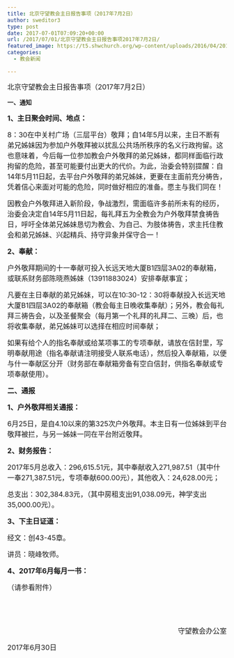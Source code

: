 ```yaml
---
title: 北京守望教会主日报告事项（2017年7月2日）
author: sweditor3
type: post
date: 2017-07-01T07:09:20+00:00
url: /2017/07/01/北京守望教会主日报告事项2017年7月2日/
featured_image: https://t5.shwchurch.org/wp-content/uploads/2016/04/20160417-400x288.jpg
categories:
  - 教会新闻

---
```

<span style="font-size: 12pt;">北京守望教会主日报告事项（2017年7月2日）</span><span style="font-size: 12pt;"><br /> </span><!--more-->

**一、通知**

<span style="font-size: 12pt;"><strong>1、主日聚会时间、地点：</strong></span>

<span style="font-size: 12pt;">8：30在中关村广场（三层平台）敬拜；自14年5月以来，主日不断有弟兄姊妹因为参加户外敬拜被以扰乱公共场所秩序的名义行政拘留。这也意味着，今后每一位参加教会户外敬拜的弟兄姊妹，都同样面临行政拘留的危险，甚至可能要付出更大的代价。为此，治委会特别提醒：自14年5月11日起，去平台户外敬拜的弟兄姊妹，更要在主面前充分祷告，凭着信心来面对可能的危险，同时做好相应的准备。愿主与我们同在！</span>

<span style="font-size: 12pt;">因教会户外敬拜进入新阶段，争战激烈，需面临许多前所未有的经历，治委会决定自14年5月11日起，每礼拜五为全教会为户外敬拜禁食祷告日，呼吁全体弟兄姊妹恳切为教会、为自己、为肢体祷告，求主托住教会和弟兄姊妹、兴起精兵、持守异象并保守合一！</span>

<span style="font-size: 12pt;"><strong>2、奉献：</strong></span>

<span style="font-size: 12pt;">户外敬拜期间的十一奉献可投入长远天地大厦B1四层3A02的奉献箱，或联系财务部陈晓燕姊妹（13911883024）安排奉献事宜；</span>

<span style="font-size: 12pt;">凡要在主日奉献的弟兄姊妹，可以在10:30-12：30将奉献投入长远天地大厦B1四层3A02的奉献箱（教会每主日晚收集奉献）；另外，教会每礼拜三祷告会，以及圣餐聚会（每月第一个礼拜的礼拜二、三晚）后，也将收集奉献，弟兄姊妹可以选择在相应时间奉献；</span>

<span style="font-size: 12pt;">如果有给个人的指名奉献或给某项事工的专项奉献，请放在信封里，写明奉献用途（指名奉献请注明接受人联系电话），然后投入奉献箱，以便与什一奉献区分开（财务部在奉献箱旁备有空白信封，供指名奉献或专项奉献使用）。</span>

<span style="font-size: 12pt;"><strong>二、通报</strong></span>

<span style="font-size: 12pt;"><strong>1、户外敬拜相关通报：</strong></span>

<span style="font-size: 12pt;">6月25日，是自4.10以来的第325次户外敬拜。本主日有一位姊妹到平台敬拜被拦，与另一姊妹一同在平台附近敬拜。</span>

<span style="font-size: 12pt;"><strong>2、财务报告：</strong></span>

<span style="font-size: 12pt;">2017年5月总收入：296,615.51元，其中奉献收入271,987.51（其中什一奉271,387.51元，专项奉献600.00元），其他收入：24,628.00元；</span>

<span style="font-size: 12pt;">总支出：302,384.83元，（其中房租支出91,038.09元，神学支出35,000.00元）。</span>

<span style="font-size: 12pt;"><strong>3、下主日证道：</strong></span>

<span style="font-size: 12pt;">经文：创43-45章。</span>

<span style="font-size: 12pt;">讲员：晓峰牧师。</span>

<span style="font-size: 12pt;"><strong>4、2017年6月每月一书：</strong></span>

<span style="font-size: 12pt;">（请参看附件）</span>

&nbsp;

&nbsp;

<p style="text-align: right;">
  <span style="font-size: 12pt;">守望教会办公室</span>
</p>

<span style="font-size: 12pt;">2017年6月30日</span>